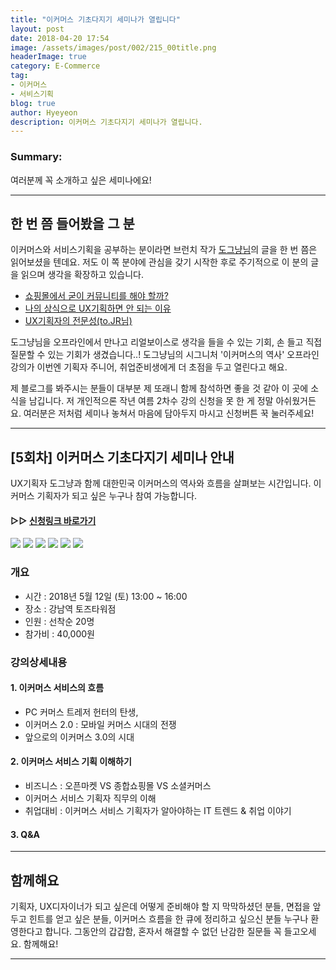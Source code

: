 ```yaml
---
title: "이커머스 기초다지기 세미나가 열립니다"
layout: post
date: 2018-04-20 17:54
image: /assets/images/post/002/215_00title.png
headerImage: true
category: E-Commerce
tag:
- 이커머스
- 서비스기획
blog: true
author: Hyeyeon
description: 이커머스 기초다지기 세미나가 열립니다.
---
```


### Summary:

여러분께 꼭 소개하고 싶은 세미나에요!

---

## 한 번 쯤 들어봤을 그 분

이커머스와 서비스기획을 공부하는 분이라면 브런치 작가 [도그냥님](https://brunch.co.kr/@windydog)의 글을 한 번 쯤은 읽어보셨을 텐데요. 저도 이 쪽 분야에 관심을 갖기 시작한 후로 주기적으로 이 분의 글을 읽으며 생각을 확장하고 있습니다.

* [쇼핑몰에서 굳이 커뮤니티를 해야 할까?](https://brunch.co.kr/@windydog/49)
* [나의 상식으로 UX기획하면 안 되는 이유](https://brunch.co.kr/@windydog/138)
* [UX기획자의 전문성(to.JR님)](https://brunch.co.kr/@windydog/59)

도그냥님을 오프라인에서 만나고 리얼보이스로 생각을 들을 수 있는 기회, 손 들고 직접 질문할 수 있는 기회가 생겼습니다..! 도그냥님의 시그니처 '이커머스의 역사' 오프라인 강의가 이번엔 기획자 주니어, 취업준비생에게 더 초점을 두고 열린다고 해요.

제 블로그를 봐주시는 분들이 대부분 제 또래니 함께 참석하면 좋을 것 같아 이 곳에 소식을 남깁니다. 저 개인적으론 작년 여름 2차수 강의 신청을 못 한 게 정말 아쉬웠거든요. 여러분은 저처럼 세미나 놓쳐서 마음에 담아두지 마시고 신청버튼 꾹 눌러주세요!

---

## [5회차] 이커머스 기초다지기 세미나 안내

UX기획자 도그냥과 함께 대한민국 이커머스의 역사와 흐름을 살펴보는 시간입니다. 이커머스 기획자가 되고 싶은 누구나 참여 가능합니다.

#### ▷▷ **[신청링크 바로가기](https://onoffmix.com/event/135118)**

![](/assets/images/post/002/215_01.png)
![](/assets/images/post/002/215_02.png)
![](/assets/images/post/002/215_03.png)
![](/assets/images/post/002/215_04.png)
![](/assets/images/post/002/215_05.png)
![](/assets/images/post/002/215_06.png)

### 개요

* 시간 : 2018년 5월 12일 (토) 13:00 ~ 16:00
* 장소 : 강남역 토즈타워점
* 인원 : 선착순 20명
* 참가비 : 40,000원

### 강의상세내용

#### 1. 이커머스 서비스의 흐름

  * PC 커머스 트레저 헌터의 탄생,
  * 이커머스 2.0 : 모바일 커머스 시대의 전쟁
  * 앞으로의 이커머스 3.0의 시대

#### 2. 이커머스 서비스 기획 이해하기

  * 비즈니스 : 오픈마켓 VS 종합쇼핑몰 VS 소셜커머스
  * 이커머스 서비스 기획자 직무의 이해
  * 취업대비 : 이커머스 서비스 기획자가 알아야하는 IT 트렌드 & 취업 이야기

#### 3. Q&A   

---

## 함께해요

기획자, UX디자이너가 되고 싶은데 어떻게 준비해야 할 지 막막하셨던 분들, 면접을 앞두고 힌트를 얻고 싶은 분들, 이커머스 흐름을 한 큐에 정리하고 싶으신 분들 누구나 환영한다고 합니다. 그동안의 갑갑함, 혼자서 해결할 수 없던 난감한 질문들 꼭 들고오세요. 함께해요!

---
